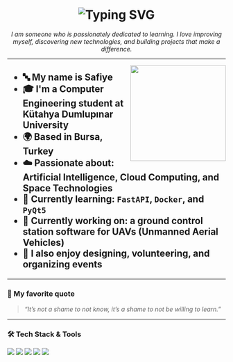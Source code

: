 <h1 align="center">
  <img src="https://readme-typing-svg.demolab.com?font=Fira+Code&size=28&pause=1000&center=true&vCenter=true&width=600&lines=Welcome+to+my+GitHub+account;I'm+a+Computer+Engineering+student;I'm+deeply+passionate+about+learning;My+name+is+Safiye+%F0%9F%92%BB" alt="Typing SVG" />
</h1>



<p align="center">
  <em>I am someone who is passionately dedicated to learning. I love improving myself, discovering new technologies, and building projects that make a difference.</em>
</p>

---

<img align="right" src="https://media.giphy.com/media/QDjpIL6oNCVZ4qzGs7/giphy.gif" width="220"/>

<h2 ### 👩‍💻 About me </h2>

- 🔤 **My name is Safiye**
- 🎓 I'm a Computer Engineering student at **Kütahya Dumlupınar University**
- 🌍 Based in **Bursa, Turkey**
- ☁️ Passionate about: **Artificial Intelligence, Cloud Computing, and Space Technologies**
- 🧠 Currently learning: `FastAPI`, `Docker`, and `PyQt5`
- 🔧 Currently working on: a **ground control station software** for UAVs (Unmanned Aerial Vehicles)
- 🎨 I also enjoy **designing**, **volunteering**, and **organizing events**

---

### 💬 My favorite quote

> _“It’s not a shame to not know, it’s a shame to not be willing to learn.”_

---

### 🛠️ Tech Stack & Tools

<p>
  <img src="https://img.shields.io/badge/Python-3670A0?style=for-the-badge&logo=python&logoColor=white"/>
  <img src="https://img.shields.io/badge/FastAPI-009688?style=for-the-badge&logo=fastapi&logoColor=white"/>
  <img src="https://img.shields.io/badge/Docker-2496ED?style=for-the-badge&logo=docker&logoColor=white"/>
  <img src="https://img.shields.io/badge/PyQt-41CD52?style=for-the-badge&logo=qt&logoColor=white"/>
  <img src="https://img.shields.io/badge/GitHub-181717?style=for-the-badge&logo=github&logoColor=white"/>
</p>

